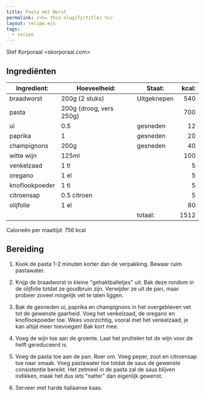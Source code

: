 ```yaml
---
title: Pasta met Worst
permalink: /<%= this.slugify(title) %>/
layout: recipe.ejs
tags:
  - recipe
---
```


Stef Korporaal <skorporaal.com>

## Ingrediënten

| Ingredient:    | Hoeveelheid:            | Staat:      | kcal: |
| -------------- | ----------------------- | ----------- | ----: |
| braadworst     | 200g (2 stuks)          | Uitgeknepen |   540 |
| pasta          | 200g (droog, vers 250g) |             |   700 |
| ui             | 0.5                     | gesneden    |    12 |
| paprika        | 1                       | gesneden    |    20 |
| champignons    | 200g                    | gesneden    |    40 |
| witte wijn     | 125ml                   |             |   100 |
| venkelzaad     | 1 tl                    |             |     5 |
| oregano        | 1 el                    |             |     5 |
| knoflookpoeder | 1 tl                    |             |     5 |
| citroensap     | 0.5 citroen             |             |     5 |
| olijfolie      | 1 el                    |             |    80 |
|                |                         | totaal:     |  1512 |

Calorieën per maaltijd: 756 kcal

## Bereiding

1. Kook de pasta 1-2 minuten korter dan de verpakking. Bewaar ruim pastawater.

1. Knijp de braadworst in kleine "gehaktballetjes" uit. Bak deze rondom in de olijfolie totdat ze goudbruin zijn. Verwijder ze uit de pan, maar probeer zoveel mogelijk vet te laten liggen.

1. Bak de gesneden ui, paprika en champignons in het overgebleven vet tot de gewenste gaarheid. Voeg het venkelzaad, de oregano en knoflookpoeder toe. Wees voorzichtig, vooral met het venkelzaad, je kan altijd meer toevoegen! Bak kort mee.

1. Voeg de wijn toe aan de groente. Laat het pruttelen tot de wijn voor de helft gereduceerd is.

1. Voeg de pasta toe aan de pan. Roer om. Voeg peper, zout en citroensap toe naar smaak. Voeg pastawater toe totdat de saus de gewenste consistentie bereikt. Het zetmeel in de pasta zal de saus blijven indikken, maak het dus iets "natter" dan eigenlijk gewenst.

1. Serveer met harde italiaanse kaas.
